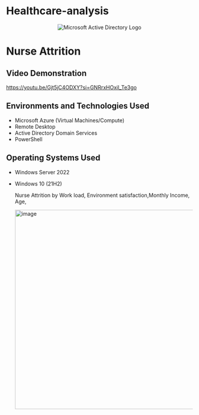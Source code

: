# Healthcare-analysis
<p align="center">
<img src="https://i.imgur.com/pU5A58S.png" alt="Microsoft Active Directory Logo"/>
</p>

<h1>                                       Nurse Attrition                             </h1>



<h2>Video Demonstration</h2>

https://youtu.be/Gjt5jC4ODXY?si=GNRrxHOxil_Te3go

<h2>Environments and Technologies Used</h2>

- Microsoft Azure (Virtual Machines/Compute)
- Remote Desktop
- Active Directory Domain Services
- PowerShell

<h2>Operating Systems Used </h2>

- Windows Server 2022
- Windows 10 (21H2)

  Nurse Attrition by Work load, Environment satisfaction,Monthly Income, Age, 

  <img width="538" alt="image" src="https://github.com/user-attachments/assets/b160f95c-6a94-420d-acde-36cf1875c408" />

